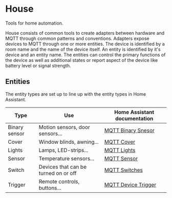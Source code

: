 # House
Tools for home automation.

House consists of common tools to create adapters between hardware and MQTT through common patterns and conventions. Adapters expose devices to MQTT through one or more entities. The device is identified by a room name and the name of the device itself. An entity is identified by it's device and an entity name. The entities can control the primary functions of the device as well as additional states or report aspect of the device like battery level or signal strength.

## Entities
The entity types are set up to line up with the entity types in Home Assistant. 

| Type          | Use                                  | Home Assistant documentation                                                           |
|---------------|--------------------------------------|----------------------------------------------------------------------------------------|
| Binary sensor | Motion sensors, door sensors...      | [MQTT Binary Snesor](https://www.home-assistant.io/integrations/binary_sensor.mqtt/)   |
| Cover         | Window blinds, awning...             | [MQTT Cover](https://www.home-assistant.io/integrations/cover.mqtt/)                   |
| Lights        | Lamps, LED-strips...                 | [MQTT Lights](https://www.home-assistant.io/integrations/light.mqtt/)                  |
| Sensor        | Temperature sensors...               | [MQTT Sensor](https://www.home-assistant.io/integrations/sensor.mqtt/)                 |
| Switch        | Devices that can be turned on or off | [MQTT Switches](https://www.home-assistant.io/integrations/switch.mqtt/)               |
| Trigger       | Remote controls, buttons...          | [MQTT Device Trigger](https://www.home-assistant.io/integrations/device_trigger.mqtt/) |
